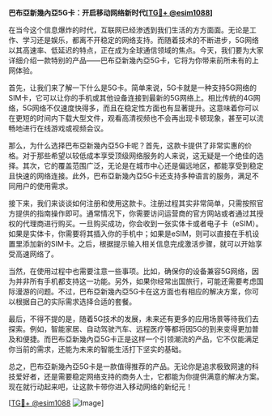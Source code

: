 **巴布亞新幾內亞5G卡：开启移动网络新时代[[TG💪+ @esim1088](https://t.me/s/esim1088)]**

在当今这个信息爆炸的时代，互联网已经渗透到我们生活的方方面面。无论是工作、学习还是娱乐，都离不开稳定的网络支持。而随着技术的不断进步，5G网络以其高速率、低延迟的特点，正在成为全球通信领域的焦点。今天，我们要为大家详细介绍一款特别的产品——巴布亞新幾內亞5G卡，它将为你带来前所未有的上网体验。

首先，让我们来了解一下什么是5G卡。简单来说，5G卡就是一种支持5G网络的SIM卡，它可以让你的手机或其他设备连接到最新的5G网络上。相比传统的4G网络，5G网络不仅速度快得多，而且在稳定性方面也有显著提升。这意味着你可以在更短的时间内下载大型文件，观看高清视频也不会再出现卡顿现象，甚至可以流畅地进行在线游戏或视频会议。

那么，为什么选择巴布亞新幾內亞5G卡呢？首先，这款卡提供了非常实惠的价格。对于那些希望以较低成本享受顶级网络服务的人来说，这无疑是一个绝佳的选择。其次，它的覆盖范围广泛，无论是在城市中心还是偏远地区，都能享受到稳定且快速的网络连接。此外，巴布亞新幾內亞5G卡还支持多种语言的服务，满足不同用户的使用需求。

接下来，我们来谈谈如何注册和使用这款卡。注册过程其实非常简单，只需按照官方提供的指南操作即可。通常情况下，你需要访问运营商的官方网站或者通过其授权的代理商进行购买。一旦购买成功，你会收到一张实体卡或者电子卡（eSIM）。如果是实体卡，你需要将其插入你的手机中；如果是eSIM，则可以直接在手机设置里添加新的SIM卡。之后，根据提示输入相关信息完成激活步骤，就可以开始享受高速网络了。

当然，在使用过程中也需要注意一些事项。比如，确保你的设备兼容5G网络，因为并非所有手机都支持这一功能。另外，如果你经常出国旅行，可能还需要考虑国际漫游的问题。不过，巴布亞新幾內亞5G卡在这方面也有相应的解决方案，你可以根据自己的实际需求选择合适的套餐。

最后，不得不提的是，随着5G技术的发展，未来还有更多的应用场景等待我们去探索。例如，智能家居、自动驾驶汽车、远程医疗等都将因5G的到来变得更加普及和便捷。而巴布亞新幾內亞5G卡正是这样一个引领潮流的产品，它不仅能满足你当前的需求，还能为未来的智能生活打下坚实的基础。

总之，巴布亞新幾內亞5G卡是一款值得推荐的产品。无论你是追求极致网速的科技爱好者，还是需要稳定网络支持的商务人士，它都能为你提供满意的解决方案。现在就行动起来吧，让这款卡带你进入移动网络的新纪元！

[[TG💪+ @esim1088](https://t.me/s/esim1088) ![Image](https://i.postimg.cc/4NQfJmqS/Snipaste-2025-05-13-00-14-12.png)]